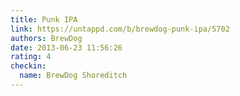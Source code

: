 ```yaml
---
title: Punk IPA
link: https://untappd.com/b/brewdog-punk-ipa/5702
authors: BrewDog
date: 2013-06-23 11:56:26
rating: 4
checkin:
  name: BrewDog Shoreditch
---
```

